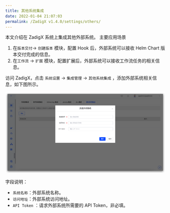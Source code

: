 ```yaml
---
title: 其他系统集成
date: 2022-01-04 21:07:03
permalink: /ZadigX v1.4.0/settings/others/
---
```


本文介绍在 ZadigX 系统上集成其他外部系统。
主要应用场景
1. 在`版本交付`-> `创建版本` 模块，配置 Hook 后，外部系统可以接收 Helm Chart 版本交付完成的信息。
2. 在`工作流` -> `扩展` 模块，配置扩展后，外部系统可以接收工作流任务的相关信息。

访问 ZadigX，点击 `系统设置` -> `集成管理`  -> `其他系统集成` ，添加外部系统相关信息，如下图所示。

![add_external_systems](./_images/add_external_systems.png)

字段说明：

- `系统名称`：外部系统名称。
- `访问地址`：外部系统访问地址。
- `API Token` ：请求外部系统所需要的 API Token，非必填。